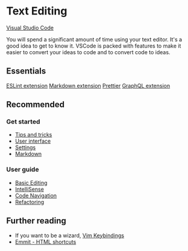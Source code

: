 # Text Editing

[Visual Studio Code](https://code.visualstudio.com/)

You will spend a significant amount of time using your text editor. It's a good idea to get to know it. VSCode is packed with features to make it easier to convert your ideas to code and to convert code to ideas.

## Essentials

[ESLint extension](https://marketplace.visualstudio.com/items?itemName=dbaeumer.vscode-eslint)
[Markdown extension](https://marketplace.visualstudio.com/items?itemName=yzhang.markdown-all-in-one)
[Prettier](https://marketplace.visualstudio.com/items?itemName=esbenp.prettier-vscode)
[GraphQL extension](https://marketplace.visualstudio.com/items?itemName=kumar-harsh.graphql-for-vscode)

## Recommended

### Get started

* [Tips and tricks](https://code.visualstudio.com/docs/getstarted/tips-and-tricks)
* [User interface](https://code.visualstudio.com/docs/getstarted/userinterface)
* [Settings](https://code.visualstudio.com/docs/getstarted/settings)
* [Markdown](https://github.com/adam-p/markdown-here/wiki/Markdown-Cheatsheet)

### User guide

* [Basic Editing](https://code.visualstudio.com/docs/editor/codebasics)
* [IntelliSense](https://code.visualstudio.com/docs/editor/intellisense)
* [Code Navigation](https://code.visualstudio.com/docs/editor/editingevolved)
* [Refactoring](https://code.visualstudio.com/docs/editor/refactoring)

## Further reading

* If you want to be a wizard, [Vim Keybindings](https://github.com/VSCodeVim/Vim)
* [Emmit - HTML shortcuts](https://code.visualstudio.com/docs/editor/emmet)

